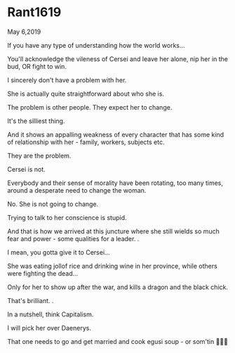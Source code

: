 # Rant1619



May 6,2019

If you have any type of understanding how the world works...

You'll acknowledge the vileness of Cersei and leave her alone, nip her in the bud, OR fight to win. 

I sincerely don't have a problem with her.

She is actually quite straightforward about who she is.

The problem is other people. They expect her to change. 

It's the silliest thing.

And it shows an appalling weakness of every character that has some kind of relationship with her - family, workers, subjects etc.

They are the problem. 

Cersei is not.

Everybody and their sense of morality have been rotating, too many times, around a desperate need to change the woman. 

No. She is not going to change.

Trying to talk to her conscience is stupid. 

And that is how we arrived at this juncture where she still wields so much fear and power - some qualities for a leader. 
.

I mean, you gotta give it to Cersei...

She was eating jollof rice and drinking wine in her province, while others were fighting the dead...

Only for her to show up after the war, and kills a dragon and the black chick.

That's brilliant.
.

In a nutshell, think Capitalism. 

I will pick her over Daenerys.

That one needs to go and get married and cook egusi soup - or som'tin 🤷🏽‍♀️